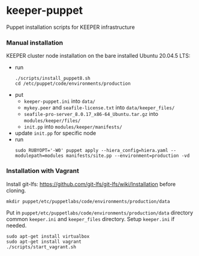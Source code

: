 # keeper-puppet
Puppet installation scripts for KEEPER infrastructure

### Manual installation
KEEPER cluster node installation on the bare installed Ubuntu 20.04.5 LTS:
* run
  ```
  ./scripts/install_puppet8.sh
  cd /etc/puppet/code/environments/production
  ```
* put 
	* `keeper-puppet.ini` into `data/`
	* `mykey.peer` and `seafile-license.txt` into `data/keeper_files/`
	* `seafile-pro-server_8.0.17_x86-64_Ubuntu.tar.gz` into `modules/keeper/files/`
	* `init.pp` into `modules/keeper/manifests/`
* update `init.pp` for specific node
* run 
  ```
  sudo RUBYOPT='-W0' puppet apply --hiera_config=hiera.yaml --modulepath=modules manifests/site.pp --environment=production -vd
  ```

### Installation with Vagrant
Install git-lfs: https://github.com/git-lfs/git-lfs/wiki/Installation before cloning.

```
mkdir puppet/etc/puppetlabs/code/environments/production/data
```
Put in <code>puppet/etc/puppetlabs/code/environments/production/data</code> directory common <code>keeper.ini</code> and <code>keeper_files</code> directory. Setup <code>keeper.ini</code> if needed.
```
sudo apt-get install virtualbox
sudo apt-get install vagrant
./scripts/start_vagrant.sh
```

